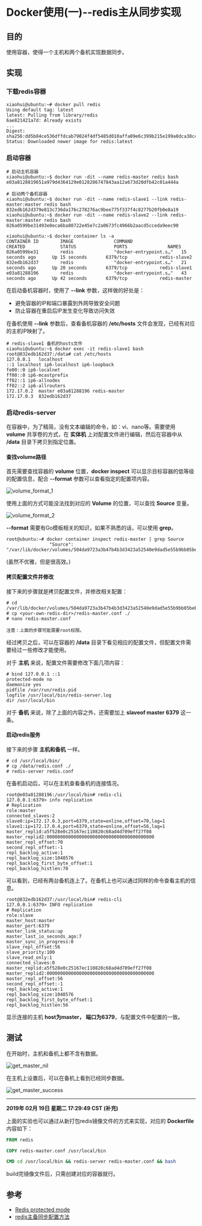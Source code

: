 # Docker使用(一)--redis主从同步实现

## 目的

使用容器，使得一个主机和两个备机实现数据同步。

## 实现

### 下载redis容器

```shell
xiaohui@ubuntu:~# docker pull redis
Using default tag: latest
latest: Pulling from library/redis
6ae821421a7d: Already exists 
...
Digest: sha256:dd5b84ce536dffdcab79024f4df5485d010affa09e6c399b215e199a0dca38c4
Status: Downloaded newer image for redis:latest
```

### 启动容器

```shell
# 启动主机容器
xiaohui@ubuntu:~$ docker run -dit --name redis-master redis bash
e03a8128819651a979d4364129e0128286747843aa12a673d20dfb42c01a444a

# 启动两个备机容器
xiaohui@ubuntu:~$ docker run -dit --name redis-slave1 --link redis-master:master redis bash
832edb162d379e813c736da176c278276ac9bee775f337f4c8277b20fb0e8a19
xiaohui@ubuntu:~$ docker run -dit --name redis-slave2 --link redis-master:master redis bash
026a0599be31493e0eca6ba80722e45e7c2a0673fc4966b2aacd5cceda9eec90

xiaohui@ubuntu:~$ docker container ls -a
CONTAINER ID        IMAGE               COMMAND                  CREATED             STATUS              PORTS               NAMES
026a0599be31        redis               "docker-entrypoint.s…"   15 seconds ago      Up 15 seconds       6379/tcp            redis-slave2
832edb162d37        redis               "docker-entrypoint.s…"   21 seconds ago      Up 20 seconds       6379/tcp            redis-slave1
e03a81288196        redis               "docker-entrypoint.s…"   43 seconds ago      Up 42 seconds       6379/tcp            redis-master
```

在启动备机容器时，使用了 **--link** 参数，这样做的好处是：

- 避免容器的IP和端口暴露到外网导致安全问题
- 防止容器在重启后IP发生变化导致访问失效

在备机使用 **--link** 参数后，查看备机容器的 **/etc/hosts** 文件会发现，已经有对应的主机IP映射了。

```shell
# redis-slave1 备机的hosts文件
xiaohui@ubuntu:~$ docker exec -it redis-slave1 bash
root@832edb162d37:/data# cat /etc/hosts
127.0.0.1	localhost
::1	localhost ip6-localhost ip6-loopback
fe00::0	ip6-localnet
ff00::0	ip6-mcastprefix
ff02::1	ip6-allnodes
ff02::2	ip6-allrouters
172.17.0.2	master e03a81288196 redis-master
172.17.0.3	832edb162d37
```

### 启动redis-server

在容器中，为了精简，没有文本编辑的命令，如：vi、nano等。需要使用 **volume** 共享卷的方式，在 **实体机** 上对配置文件进行编辑，然后在容器中从 **/data** 目录下拷贝到指定位置。

#### 查找volume路径

首先需要查找容器的 **volume** 位置，**docker inspect** 可以显示目标容器的低等级的配置信息，配合 **--format** 参数可以查看指定的配置项内容。

![volume_format_1](/Image/Docker/volume_format_1.png)

使用上面的方式可能没法找到对应的 **Volume** 的位置，可以查找 **Source** 变量。

![volume_format_2](/Image/Docker/volume_format_2.png)

**--format** 需要有Go模板相关的知识，如果不熟悉的话，可以使用 **grep**。

```shell
root@ubuntu:~# docker container inspect redis-master | grep Source
                "Source": "/var/lib/docker/volumes/504da9723a3b47b4b3d3423a52540e9dad5e55b9bb05beb40fc2591abf42d1a9/_data",
```

(虽然不优雅，但是很高效。)

#### 拷贝配置文件并修改

接下来的步骤就是拷贝配置文件，并修改相关配置：

```shell
# cd /var/lib/docker/volumes/504da9723a3b47b4b3d3423a52540e9dad5e55b9bb05beb40fc2591abf42d1a9/_data/
# cp <your-own-redis-dir>/redis-master.conf ./
# nano redis-master.conf
```

`注意：上面的步骤可能需要root权限。`

经过拷贝之后，可以在容器的 **/data** 目录下看见相应的配置文件，但配置文件需要经过一些修改才能使用。

对于 **主机** 来说，配置文件需要修改下面几项内容：

```shell
# bind 127.0.0.1 ::1
protected-mode no
daemonize yes
pidfile /var/run/redis.pid
logfile /usr/local/bin/redis-server.log
dir /usr/local/bin
```

对于 **备机** 来说，除了上面的内容之外，还需要加上 **slaveof master 6379** 这一条。

#### 启动redis服务

接下来的步骤 **主机和备机** 一样。

```shell
# cd /usr/local/bin/
# cp /data/redis.conf ./
# redis-server redis.conf
```

在备机启动后，可以在主机查看备机的连接情况。

```shell
root@e03a81288196:/usr/local/bin# redis-cli
127.0.0.1:6379> info replication
# Replication
role:master
connected_slaves:2
slave0:ip=172.17.0.3,port=6379,state=online,offset=70,lag=1
slave1:ip=172.17.0.4,port=6379,state=online,offset=56,lag=1
master_replid:a5f528e0c25167ec110820c68ad4d709eff27f08
master_replid2:0000000000000000000000000000000000000000
master_repl_offset:70
second_repl_offset:-1
repl_backlog_active:1
repl_backlog_size:1048576
repl_backlog_first_byte_offset:1
repl_backlog_histlen:70
```

可以看到，已经有两台备机连上了。在备机上也可以通过同样的命令查看主机的信息。

```shell
root@832edb162d37:/usr/local/bin# redis-cli
127.0.0.1:6379> INFO replication
# Replication
role:slave
master_host:master
master_port:6379
master_link_status:up
master_last_io_seconds_ago:7
master_sync_in_progress:0
slave_repl_offset:56
slave_priority:100
slave_read_only:1
connected_slaves:0
master_replid:a5f528e0c25167ec110820c68ad4d709eff27f08
master_replid2:0000000000000000000000000000000000000000
master_repl_offset:56
second_repl_offset:-1
repl_backlog_active:1
repl_backlog_size:1048576
repl_backlog_first_byte_offset:1
repl_backlog_histlen:56
```

显示连接的主机 **host为master， 端口为6379**，与配置文件中配置的一致。

## 测试

在开始时，主机和备机上都不含有数据。

![get_master_nil](/Image/Docker/get_master_nil.jpg)

在主机上设置后，可以在备机上看到已经同步数据。

![get_master_success](/Image/Docker/get_master_success.jpg)

----
**2019年 02月 19日 星期二 17:29:49 CST (补充)**

上面的实验也可以通过从新打包redis镜像文件的方式来实现，对应的 **Dockerfile** 内容如下：

```dockerfile
FROM redis

COPY redis-master.conf /usr/local/bin

CMD cd /usr/local/bin && redis-server redis-master.conf && bash
```

build完镜像文件后，只需创建对应的容器就行。

## 参考

- [Redis protected mode](http://blog.51cto.com/crfsz/1878137)
- [redis主备同步配置方法](https://blog.csdn.net/qmhball/article/details/52351755)